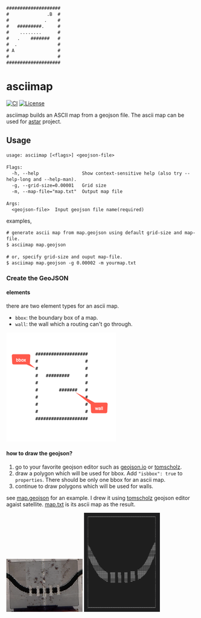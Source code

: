 ```
####################
#              .B  #
#             .    #
#   #########.     #
#    ........      #
#   .    #######   #
#  .               #
# A                #
#                  #
####################
```
# asciimap
[![CI](https://github.com/shanghuiyang/asciimap/actions/workflows/ci.yml/badge.svg)](https://github.com/shanghuiyang/asciimap/actions/workflows/ci.yml)
[![License](https://img.shields.io/badge/License-MIT-blue.svg)](https://github.com/shanghuiyang/asciimap/blob/main/LICENSE)

asciimap builds an ASCII map from a geojson file. The ascii map can be used for [astar](https://github.com/shanghuiyang/astar) project.

## Usage
```
usage: asciimap [<flags>] <geojson-file>

Flags:
  -h, --help                Show context-sensitive help (also try --help-long and --help-man).
  -g, --grid-size=0.00001   Grid size
  -m, --map-file="map.txt"  Output map file

Args:
  <geojson-file>  Input geojson file name(required)
```

examples,
```shell
# generate ascii map from map.geojson using default grid-size and map-file.
$ asciimap map.geojson

# or, specify grid-size and ouput map-file.
$ asciimap map.geojson -g 0.00002 -m yourmap.txt
```

### Create the GeoJSON
#### elements
there are two element types for an ascii map.
* `bbox`: the boundary box of a map.
* `wall`: the wall which a routing can't go through.

![](img/map.png)

#### how to draw the geojson?
1. go to your favorite geojson editor such as [geojson.io](http://geojson.io/#map=2/20.0/0.0) or [tomscholz](https://tomscholz.github.io/geojson-editor).
2. draw a polygon which will be used for bbox. Add `"isbbox": true` to `properties`. There should be only one bbox for an ascii map.
4. continue to draw polygons which will be used for walls.

see [map.geojson](/map.geojson) for an example. I drew it using [tomscholz](https://tomscholz.github.io/geojson-editor) geojson editor agaist satellite. [map.txt](/map.txt) is its ascii map as the result.

<img src="img/draw.png" width=40% height=40% />

<img src="img/asciimap.png" width=40% height=20% />
